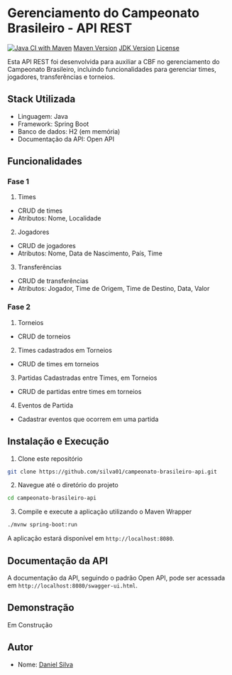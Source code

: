 # Gerenciamento do Campeonato Brasileiro - API REST

[![Java CI with Maven](https://github.com/Silva01/api-brasileirao/actions/workflows/maven.yml/badge.svg?branch=main)](https://github.com/Silva01/api-brasileirao/actions/workflows/maven.yml)
[Maven Version](https://img.shields.io/badge/maven-3.8.1-blue)
[JDK Version](https://img.shields.io/badge/jdk-17-orange)
[License](https://img.shields.io/github/license/silva01/api-brasileirao)


Esta API REST foi desenvolvida para auxiliar a CBF no gerenciamento do Campeonato Brasileiro, incluindo funcionalidades para gerenciar times, jogadores, transferências e torneios.

## Stack Utilizada

- Linguagem: Java
- Framework: Spring Boot
- Banco de dados: H2 (em memória)
- Documentação da API: Open API

## Funcionalidades

### Fase 1

1. Times
- CRUD de times
- Atributos: Nome, Localidade
2. Jogadores
- CRUD de jogadores
- Atributos: Nome, Data de Nascimento, País, Time
3. Transferências
- CRUD de transferências
- Atributos: Jogador, Time de Origem, Time de Destino, Data, Valor

### Fase 2

1. Torneios
- CRUD de torneios
2. Times cadastrados em Torneios
- CRUD de times em torneios
3. Partidas Cadastradas entre Times, em Torneios
- CRUD de partidas entre times em torneios
4. Eventos de Partida
- Cadastrar eventos que ocorrem em uma partida

## Instalação e Execução

1. Clone este repositório

```bash
git clone https://github.com/silva01/campeonato-brasileiro-api.git
```

2. Navegue até o diretório do projeto

```bash
cd campeonato-brasileiro-api
```

3. Compile e execute a aplicação utilizando o Maven Wrapper

```bash
./mvnw spring-boot:run
```

A aplicação estará disponível em `http://localhost:8080`.

## Documentação da API

A documentação da API, seguindo o padrão Open API, pode ser acessada em `http://localhost:8080/swagger-ui.html`.

## Demonstração

Em Construção

## Autor

- Nome: [Daniel Silva](https://github.com/Silva01)
